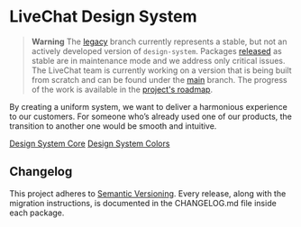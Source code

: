 # LiveChat Design System

> **Warning**
> The [legacy](https://github.com/livechat/design-system/tree/legacy) branch currently represents a stable, but not an actively developed version of `design-system`. Packages [released](https://github.com/livechat/design-system/releases) as stable are in maintenance mode and we address only critical issues. The LiveChat team is currently working on a version that is being built from scratch and can be found under the [main](https://github.com/livechat/design-system/tree/main) branch. The progress of the work is available in the [project's roadmap](https://github.com/orgs/livechat/projects/7).

By creating a uniform system, we want to deliver a harmonious experience to our customers.
For someone who’s already used one of our products, the transition to another one would be smooth and intuitive.

[Design System Core](packages/design-system)
[Design System Colors](packages/colors)

## Changelog

This project adheres to [Semantic Versioning](https://semver.org/).
Every release, along with the migration instructions, is documented in the CHANGELOG.md file inside each package.
